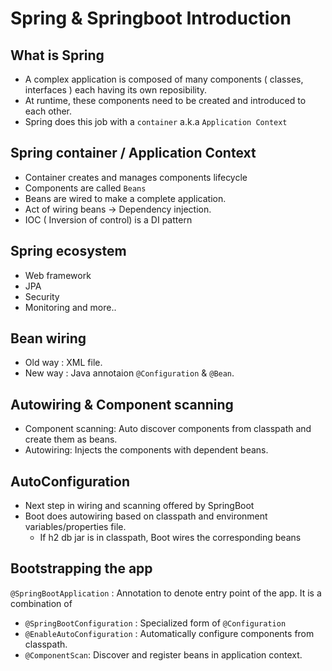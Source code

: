 # Spring & Springboot Introduction

## What is Spring

- A complex application is composed of many components ( classes, interfaces ) each having its own reposibility.
- At runtime, these components need to be created and introduced to each other.
- Spring does this job with a `container` a.k.a `Application Context`

## Spring container / Application Context

- Container creates and manages components lifecycle
- Components are called `Beans`
- Beans are wired to make a complete application.
- Act of wiring beans -> Dependency injection.
- IOC ( Inversion of control) is a DI pattern

## Spring ecosystem

- Web framework
- JPA
- Security
- Monitoring and more..

## Bean wiring

- Old way : XML file.
- New way : Java annotaion `@Configuration` & `@Bean`.

## Autowiring & Component scanning

- Component scanning: Auto discover components from classpath and create them as beans.
- Autowiring: Injects the components with dependent beans.

## AutoConfiguration

- Next step in wiring and scanning offered by SpringBoot
- Boot does autowiring based on classpath and environment variables/properties file.
  - If h2 db jar is in classpath, Boot wires the corresponding beans

## Bootstrapping the app

`@SpringBootApplication` : Annotation to denote entry point of the app. It is a combination of

- `@SpringBootConfiguration` : Specialized form of `@Configuration`
- `@EnableAutoConfiguration` : Automatically configure components from classpath.
- `@ComponentScan`: Discover and register beans in application context.

